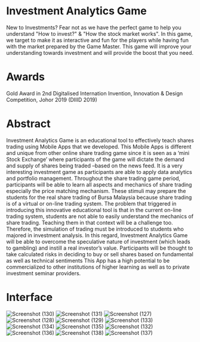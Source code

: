 # Investment Analytics Game
New to Investments? Fear not as we have the perfect game to help you understand "How to invest?" & "How the stock market works". In this game, we target to make it as interactive and fun for the players while having fun with the market prepared by the Game Master. This game will improve your understanding towards investment and will provide the boost that you need.

# Awards
Gold Award in 2nd Digitalised Internation Invention, Innovation & Design Competition, Johor 2019 (DIIID 2019)

# Abstract
Investment Analytics Game is an educational tool to effectively teach shares trading using Mobile Apps that we developed. This Mobile Apps is different and unique from other online share trading game since it is seen as a ‘mini Stock Exchange’ where participants of the game will dictate the demand and supply of shares being traded –based on the news feed. It is a very interesting investment game as participants are able to apply data analytics and portfolio management. Throughout the share trading game period, participants will be able to learn all aspects and mechanics of share trading especially the price matching mechanism. These stimuli may prepare the students for the real share trading of Bursa Malaysia because share trading is of a virtual or on-line trading system. The problem that triggered in introducing this innovative educational tool is that in the current on-line trading system, students are not able to easily understand the mechanics of share trading. Teaching them in that context will be a challenge too. Therefore, the simulation of trading must be introduced to students who majored in investment analysis. In this regard, Investment Analytics Game will be able to overcome the speculative nature of investment (which leads to gambling) and instill a real investor’s value. Participants will be thought to take calculated risks in deciding to buy or sell shares based on fundamental as well as technical sentiments This App has a high potential to be commercialized to other institutions of higher learning as well as to private investment seminar providers.

# Interface
![Screenshot (130)](https://user-images.githubusercontent.com/36519974/107420759-383ed980-6b54-11eb-85fb-f0620ca972b8.png)
![Screenshot (131)](https://user-images.githubusercontent.com/36519974/107420924-645a5a80-6b54-11eb-8878-e1243b299541.png)
![Screenshot (127)](https://user-images.githubusercontent.com/36519974/107420945-6a503b80-6b54-11eb-9db7-afef5891a764.png)
![Screenshot (128)](https://user-images.githubusercontent.com/36519974/107420947-6ae8d200-6b54-11eb-811d-8784559a0fc1.png)
![Screenshot (129)](https://user-images.githubusercontent.com/36519974/107420950-6ae8d200-6b54-11eb-878c-6808a91b968c.png)
![Screenshot (133)](https://user-images.githubusercontent.com/36519974/107420951-6b816880-6b54-11eb-9a6b-677933f8ea94.png)
![Screenshot (134)](https://user-images.githubusercontent.com/36519974/107420953-6c19ff00-6b54-11eb-84e2-2247c7da7f57.png)
![Screenshot (135)](https://user-images.githubusercontent.com/36519974/107420955-6c19ff00-6b54-11eb-8341-21fb8c6c98d6.png)
![Screenshot (132)](https://user-images.githubusercontent.com/36519974/107420957-6cb29580-6b54-11eb-9b49-300e101c5d14.png)
![Screenshot (136)](https://user-images.githubusercontent.com/36519974/107420960-6d4b2c00-6b54-11eb-8616-05d0baa6e8ec.png)
![Screenshot (138)](https://user-images.githubusercontent.com/36519974/107420964-6d4b2c00-6b54-11eb-992a-a92d83b42a40.png)
![Screenshot (137)](https://user-images.githubusercontent.com/36519974/107420971-6de3c280-6b54-11eb-923f-174240b75010.png)
